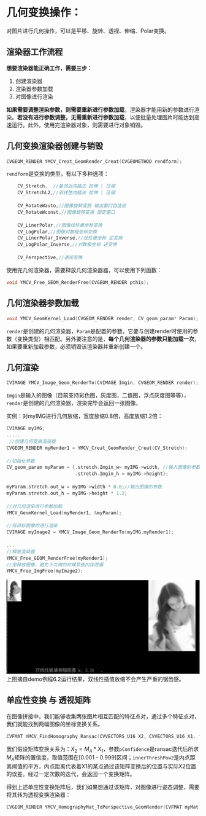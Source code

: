 # 几何变换操作：
对图片进行几何操作，可以是平移、旋转、透视、伸缩、Polar变换。
## 渲染器工作流程

**想要渲染器能正确工作，需要三步**：

1. 创建渲染器
2. 渲染器参数加载
3. 对图像进行渲染

**如果需要调整渲染参数，则需要重新进行参数加载**，渲染器才能用新的参数进行渲染。**若没有进行参数调整，无需重新进行参数加载**，以便批量处理图片时能达到高速运行。此外，使用完渲染器对象，则需要进行对象销毁。

## 几何变换渲染器创建与销毁
```c
CVGEOM_RENDER YMCV_Creat_GeomRender_Creat(CVGEOMETHOD rendform);
```
`rendform`是变换的类型，有以下多种选项：
```c
	CV_Stretch,  //最邻近内插法 拉伸 | 压缩
	CV_StretchL2,//双线性内插法 拉伸 | 压缩

	CV_RotateWauto,//图像旋转变换 输出窗口自适应
	CV_RotateWconst,//图像旋转变换 固定窗口

	CV_LinerPolar,//图像线性极坐标变换
	CV_LogPolar,//图像对数极坐标变换
	CV_LinerPolar_Inverse,//线性极坐标 逆变换
	CV_LogPolar_Inverse,//对数极坐标 逆变换

	CV_Perspective,//透视变换
```

使用完几何渲染器，需要释放几何渲染器器，可以使用下列函数：
```c
void YMCV_Free_GEOM_RenderFree(CVGEOM_RENDER pthis);
```

## 几何渲染器参数加载
```c
void YMCV_GeomKernel_Load(CVGEOM_RENDER render, CV_geom_param* Param);
```
`render`是创建的几何渲染器，`Param`是配置的参数，它要与创建render时使用的参数（变换类型）相匹配。另外要注意的是，**每个几何渲染器的参数只能加载一次**，如果要重新加载参数，必须销毁该渲染器并重新创建一个。


## 几何渲染
```c
CVIMAGE YMCV_Image_Geom_RenderTo(CVIMAGE Imgin, CVGEOM_RENDER render);
```
`Imgin`是输入的图像（目前支持彩色图，灰度图，二值图，浮点灰度图等等），`render`是创建的几何渲染器，渲染完毕会返回一张图像。

实例：对myIMG进行几何放缩，宽度放缩0.8倍，高度放缩1.2倍：

```c
CVIMAGE myIMG;
.....
 //创建几何变换渲染器
CVGEOM_RENDER myRender1 = YMCV_Creat_GeomRender_Creat(CV_Stretch);

//初始化参数
CV_geom_param myParam = {.stretch.Imgin_w= myIMG->width, //输入图像的参数
                         .stretch.Imgin_h = myIMG->height};

myParam.stretch.out_w = myIMG->width * 0.8;//输出图像的参数
myParam.stretch.out_h = myIMG->height * 1.2;

//对几何渲染进行参数加载
YMCV_GeomKernel_Load(myRender1, &myParam);

//将目标图像的进行渲染
CVIMAGE myImage2 = YMCV_Image_Geom_RenderTo(myIMG,myRender1);

...
//释放渲染器
YMCV_Free_GEOM_RenderFree(myRender1);
//用释放图像，避免下次用的时候导致内存泄漏
YMCV_Free_ImgFree(myImage2);
```

<img title="放缩效果" src="./image/放缩.png" data-align="center">
上图摘自demo例程6.2运行结果，双线性插值放缩不会产生严重的锯齿感。

## 单应性变换 与 透视矩阵
在图像拼接中，我们能够收集两张图片相互匹配的特征点对，通过多个特征点对，我们就能找到两幅图像的坐标变换关系。
```c
CVFMAT YMCV_FindHomography_Ransac(CVVECTORS_U16 X2, CVVECTORS_U16 X1, float32 pConfidence, uint32 innerThreshPow2);
```
我们假设矩阵变换关系为：$X_2 = M_A * X_1$，参数`pConfidence`是ransac迭代后所求$M_A$矩阵的置信度，取值范围在[0.001 - 0.999]区间；`innerThreshPow2`是内点距离阈值的平方，内点距离代表着X1的某点通过该矩阵变换后的位置与实际X2位置的误差。经过一定次数的迭代，会返回一个变换矩阵。


得到上述单应性变换矩阵后，我们如果想通过该矩阵，对图像进行姿态调整，需要将其转为透视变换渲染器：
```c
CVGEOM_RENDER YMCV_HomographyMat_ToPerspective_GeomRender(CVFMAT myMat, uint16 Imgin_w, uint16 Imgin_h, CVWINSIZE wsize_type);//单应矩阵转透视渲染器
```

